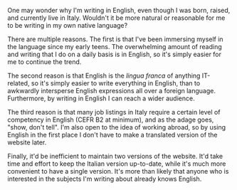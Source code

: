<!--
title = "Reasons for writing in English"
-->

One may wonder why I'm writing in English, even though I was born, raised, and currently live in Italy.  Wouldn't it be more natural or reasonable for me to be writing in my own native language?

There are multiple reasons.  The first is that I've been immersing myself in the language since my early teens.  The overwhelming amount of reading and writing that I do on a daily basis is in English, so it's simply easier for me to continue the trend.

The second reason is that English is the *lingua franca* of anything IT-related, so it's simply easier to write everything in English, than to awkwardly intersperse English expressions all over a foreign language.  Furthermore, by writing in English I can reach a wider audience.

The third reason is that many job listings in Italy require a certain level of competency in English (CEFR B2 at minimum), and as the adage goes, "show, don't tell".  I'm also open to the idea of working abroad, so by using English in the first place I don't have to make a translated version of the website later.

Finally, it'd be inefficient to maintain two versions of the website.  It'd take time and effort to keep the Italian version up-to-date, while it's much more convenient to have a single version.  It's more than likely that anyone who is interested in the subjects I'm writing about already knows English.




